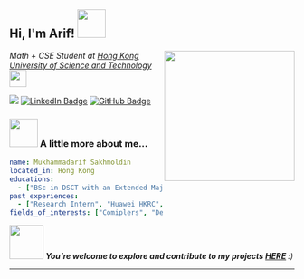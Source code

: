 <h2> Hi, I'm Arif! <img src="https://media.giphy.com/media/YnlQLqedIKQkBJwGYN/giphy.gif" width="50"></h2>
<img align='right' src="https://media.giphy.com/media/lRLzrbhmh5pFf4jOga/giphy.gif" width="230">
<p><em>Math + CSE Student at <a href="https://hkust.edu.hk">Hong Kong University of Science and Technology</a><img src="https://media.giphy.com/media/hQd1EyvVrfxu012N4P/giphy.gif" width="30"></br>
</em></p>


![](https://komarev.com/ghpvc/?username=LastZhabka&style=for-the-badge&color=green)
[![LinkedIn Badge](https://img.shields.io/badge/LinkedIn-0077B5?style=for-the-badge&logo=linkedin&colore=green)](https://www.linkedin.com/in/mukhammadarifsakhmoldin/) 
[![GitHub Badge](https://img.shields.io/github/followers/LastZhabka?style=for-the-badge&color=green)](https://github.com/LastZhabka)



### <img src="https://media.giphy.com/media/Tgxr8pn069Sf7mgv0e/giphy.gif" width="50"> A little more about me...  

```yaml
name: Mukhammadarif Sakhmoldin
located_in: Hong Kong
educations:
  - ["BSc in DSCT with an Extended Major in AI", "Aug 2023 - Present"]
past experiences: 
  - ["Research Intern", "Huawei HKRC", "Hong Kong", "Jun 2024 - Aug 2024"]
fields_of_interests: ["Comiplers", "Deep Learning", "Algorithms and Data Strcutures"]
```

<img src="https://media.giphy.com/media/dtCcz6dVBp52cpjWB8/giphy.gif" width="60"> <em><b>You’re welcome to explore and contribute to my projects [HERE](https://github.com/orgs/experiments-lain/repositories) </b> :)</em>

---

<!-- GIFs from https://giphy.com/catscafecomics/ -->

